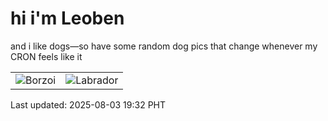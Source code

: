 # hi i'm Leoben

and i like dogs—so have some random dog pics that change whenever my CRON feels like it

|  |  |
|--------|----------|
| ![Borzoi](https://random-dog-vercel.vercel.app/api/random-borzoi?v=1754220767) | ![Labrador](https://random-dog-vercel.vercel.app/api/random-labrador?v=1754220767) |

Last updated: 2025-08-03 19:32 PHT
